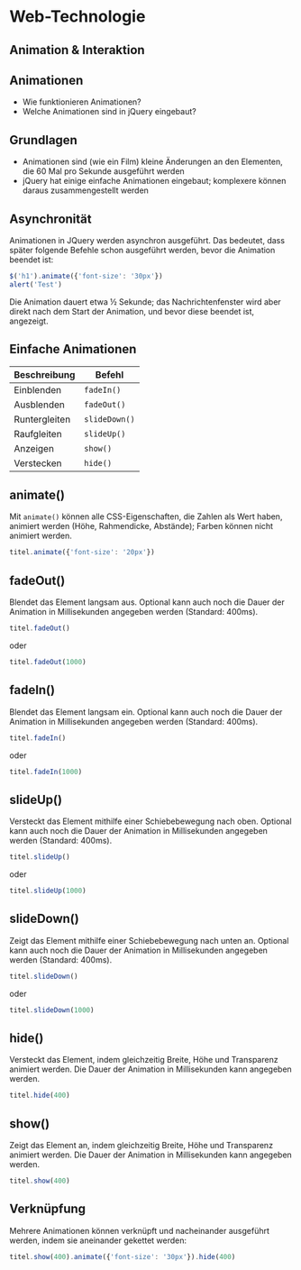 # Web-Technologie

## Animation & Interaktion



## Animationen

* Wie funktionieren Animationen?
* Welche Animationen sind in jQuery eingebaut?



## Grundlagen

* Animationen sind (wie ein Film) kleine Änderungen an den Elementen, die 60 Mal pro Sekunde ausgeführt werden
* jQuery hat einige einfache Animationen eingebaut; komplexere können daraus zusammengestellt werden



## Asynchronität

Animationen in JQuery werden asynchron ausgeführt. Das bedeutet, dass später folgende
Befehle schon ausgeführt werden, bevor die Animation beendet ist:

```js
$('h1').animate({'font-size': '30px'})
alert('Test')
```

Die Animation dauert etwa &half; Sekunde; das Nachrichtenfenster wird aber direkt nach dem Start der Animation, und bevor diese beendet ist, angezeigt.



## Einfache Animationen

| Beschreibung | Befehl |
|---|---|
| Einblenden | `fadeIn()` |
| Ausblenden | `fadeOut()` |
| Runtergleiten | `slideDown()` |
| Raufgleiten | `slideUp()` |
| Anzeigen | `show()` |
| Verstecken | `hide()` |



## animate()

Mit `animate()` können alle CSS-Eigenschaften, die Zahlen als Wert haben, animiert werden (Höhe, Rahmendicke, Abstände); Farben können nicht animiert werden.

```js
titel.animate({'font-size': '20px'})
```



## fadeOut()

Blendet das Element langsam aus. Optional kann auch noch die Dauer der Animation in Millisekunden angegeben werden (Standard: 400ms).

```js
titel.fadeOut()
```

oder

```js
titel.fadeOut(1000)
```



## fadeIn()

Blendet das Element langsam ein. Optional kann auch noch die Dauer der Animation in Millisekunden angegeben werden (Standard: 400ms).

```js
titel.fadeIn()
```

oder

```js
titel.fadeIn(1000)
```



## slideUp()

Versteckt das Element mithilfe einer Schiebebewegung nach oben. Optional kann auch noch die Dauer der Animation in Millisekunden angegeben werden (Standard: 400ms).

```js
titel.slideUp()
```

oder

```js
titel.slideUp(1000)
```



## slideDown()

Zeigt das Element mithilfe einer Schiebebewegung nach unten an. Optional kann auch noch die Dauer der Animation in Millisekunden angegeben werden (Standard: 400ms).

```js
titel.slideDown()
```

oder

```js
titel.slideDown(1000)
```



## hide()

Versteckt das Element, indem gleichzeitig Breite, Höhe und Transparenz animiert werden. Die Dauer der Animation in Millisekunden kann angegeben werden.

```js
titel.hide(400)
```



## show()

Zeigt das Element an, indem gleichzeitig Breite, Höhe und Transparenz animiert werden. Die Dauer der Animation in Millisekunden kann angegeben werden.

```js
titel.show(400)
```



## Verknüpfung

Mehrere Animationen können verknüpft und nacheinander ausgeführt werden, indem sie aneinander gekettet werden:

```js
titel.show(400).animate({'font-size': '30px'}).hide(400)
```